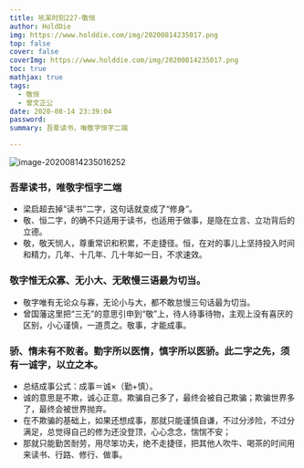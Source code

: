 ```yaml
---
title: 吼呆时刻227-敬恒
author: HoldDie
img: https://www.holddie.com/img/20200814235017.png
top: false
cover: false
coverImg: https://www.holddie.com/img/20200814235017.png
toc: true
mathjax: true
tags:
  - 敬恒
  - 曾文正公
date: 2020-08-14 23:39:04
password:
summary: 吾辈读书，唯敬字恒字二端

---
```


![image-20200814235016252](https://www.holddie.com/img/20200814235017.png)

### 吾辈读书，唯敬字恒字二端

- 梁启超去掉“读书”二字，这句话就变成了“修身”。
- 敬、恒二字，的确不只适用于读书，也适用于做事，是隐在立言、立功背后的立德。
- 敬，敬天悯人，尊重常识和积累，不走捷径。恒，在对的事儿上坚持投入时间和精力，几年、十几年、几十年如一日，不求速效。

### 敬字惟无众寡、无小大、无敢慢三语最为切当。

- 敬字唯有无论众与寡，无论小与大，都不敢怠慢三句话最为切当。
- 曾国藩这里把“三无”的意思引申到“敬”上，待人待事待物，主观上没有喜厌的区别，小心谨慎，一道贯之。敬事，才能成事。

### 骄、惰未有不败者。勤字所以医惰，慎字所以医骄。此二字之先，须有一诚字，以立之本。

- 总结成事公式：成事＝诚×（勤+慎）。
- 诚的意思是不欺，诚心正意。欺骗自己多了，最终会被自己欺骗；欺骗世界多了，最终会被世界抛弃。
- 在不欺骗的基础上，如果还想成事，那就只能谨慎自谦，不过分涉险，不过分满足，总觉得自己的修为还没登顶，心心念念，惴惴不安；
- 那就只能勤苦耐劳，用尽笨功夫，绝不走捷径，把其他人吹牛、喝茶的时间用来读书、行路、修行、做事。

